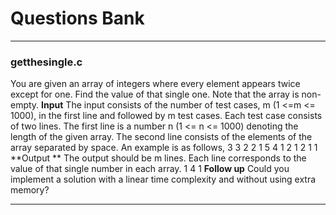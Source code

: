 # Questions Bank
***
### getthesingle.c
You are given an array of integers where every element appears twice except
for one. Find the value of that single one. Note that the array is non-empty.
**Input**
The input consists of the number of test cases, m (1 <=m <= 1000), in the first line
and followed by m test cases.
Each test case consists of two lines. The first line is a number n (1 <= n <= 1000)
denoting the length of the given array. The second line consists of the elements of the
array separated by space.
An example is as follows,
3
3
2 2 1
5
4 1 2 1 2
1
1
**Output **
The output should be m lines. Each line corresponds to the value of that single
number in each array.
1
4
1
**Follow up**
Could you implement a solution with a linear time complexity and without using
extra memory?
***
